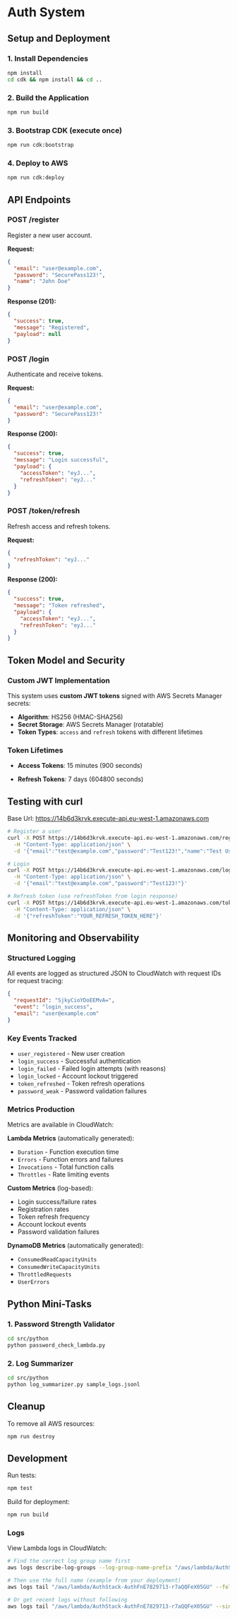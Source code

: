 # Auth System

## Setup and Deployment

### 1. Install Dependencies

```bash
npm install
cd cdk && npm install && cd ..
```

### 2. Build the Application

```bash
npm run build
```

### 3. Bootstrap CDK (execute once)

```bash
npm run cdk:bootstrap
```

### 4. Deploy to AWS

```bash
npm run cdk:deploy
```

## API Endpoints

### POST /register

Register a new user account.

**Request:**

```json
{
  "email": "user@example.com",
  "password": "SecurePass123!",
  "name": "John Doe"
}
```

**Response (201):**

```json
{
  "success": true,
  "message": "Registered",
  "payload": null
}
```

### POST /login

Authenticate and receive tokens.

**Request:**

```json
{
  "email": "user@example.com",
  "password": "SecurePass123!"
}
```

**Response (200):**

```json
{
  "success": true,
  "message": "Login successful",
  "payload": {
    "accessToken": "eyJ...",
    "refreshToken": "eyJ..."
  }
}
```

### POST /token/refresh

Refresh access and refresh tokens.

**Request:**

```json
{
  "refreshToken": "eyJ..."
}
```

**Response (200):**

```json
{
  "success": true,
  "message": "Token refreshed",
  "payload": {
    "accessToken": "eyJ...",
    "refreshToken": "eyJ..."
  }
}
```

## Token Model and Security

### Custom JWT Implementation

This system uses **custom JWT tokens** signed with AWS Secrets Manager secrets:

- **Algorithm**: HS256 (HMAC-SHA256)
- **Secret Storage**: AWS Secrets Manager (rotatable)
- **Token Types**: `access` and `refresh` tokens with different lifetimes

### Token Lifetimes

- **Access Tokens**: 15 minutes (900 seconds)

- **Refresh Tokens**: 7 days (604800 seconds)

## Testing with curl

Base Url: https://14b6d3krvk.execute-api.eu-west-1.amazonaws.com

```bash
# Register a user
curl -X POST https://14b6d3krvk.execute-api.eu-west-1.amazonaws.com/register \
  -H "Content-Type: application/json" \
  -d '{"email":"test@example.com","password":"Test123!","name":"Test User"}'

# Login
curl -X POST https://14b6d3krvk.execute-api.eu-west-1.amazonaws.com/login \
  -H "Content-Type: application/json" \
  -d '{"email":"test@example.com","password":"Test123!"}'

# Refresh token (use refreshToken from login response)
curl -X POST https://14b6d3krvk.execute-api.eu-west-1.amazonaws.com/token/refresh \
  -H "Content-Type: application/json" \
  -d '{"refreshToken":"YOUR_REFRESH_TOKEN_HERE"}'
```

## Monitoring and Observability

### Structured Logging

All events are logged as structured JSON to CloudWatch with request IDs for request tracing:

```json
{
  "requestId": "SjkyCioYDoEEMvA=",
  "event": "login_success",
  "email": "user@example.com"
}
```

### Key Events Tracked

- `user_registered` - New user creation
- `login_success` - Successful authentication
- `login_failed` - Failed login attempts (with reasons)
- `login_locked` - Account lockout triggered
- `token_refreshed` - Token refresh operations
- `password_weak` - Password validation failures

### Metrics Production

Metrics are available in CloudWatch:

**Lambda Metrics** (automatically generated):

- `Duration` - Function execution time
- `Errors` - Function errors and failures
- `Invocations` - Total function calls
- `Throttles` - Rate limiting events

**Custom Metrics** (log-based):

- Login success/failure rates
- Registration rates
- Token refresh frequency
- Account lockout events
- Password validation failures

**DynamoDB Metrics** (automatically generated):

- `ConsumedReadCapacityUnits`
- `ConsumedWriteCapacityUnits`
- `ThrottledRequests`
- `UserErrors`

## Python Mini-Tasks

### 1. Password Strength Validator

```bash
cd src/python
python password_check_lambda.py
```

### 2. Log Summarizer

```bash
cd src/python
python log_summarizer.py sample_logs.jsonl
```

## Cleanup

To remove all AWS resources:

```bash
npm run destroy
```

## Development

Run tests:

```bash
npm test
```

Build for deployment:

```bash
npm run build
```

### Logs

View Lambda logs in CloudWatch:

```bash
# Find the correct log group name first
aws logs describe-log-groups --log-group-name-prefix "/aws/lambda/AuthStack" --query 'logGroups[].logGroupName' --output table

# Then use the full name (example from your deployment)
aws logs tail "/aws/lambda/AuthStack-AuthFnE7829713-r7aQQFeX05GU" --follow

# Or get recent logs without following
aws logs tail "/aws/lambda/AuthStack-AuthFnE7829713-r7aQQFeX05GU" --since 10m
```

